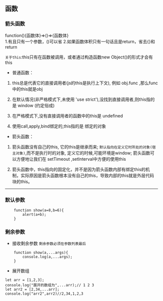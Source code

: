 ## 函数
### 箭头函数  
function(){函数体}=>()=>{函数体}  
1.有且只有一个参数，()可以省
2.如果函数体积只有一句话且是return，省去{}和return

`关于this`:this只有在函数被调用，或者通过构造函数new Object()的形式才会有this
* 普通函数：  

1. this总是代表它的直接调用者(js的this是执行上下文), 例如 obj.func ,那么func中的this就是obj

2. 在默认情况(非严格模式下,未使用 'use strict'),没找到直接调用者,则this指的是 window (约定俗成)

3. 在严格模式下,没有直接调用者的函数中的this是 undefined

4. 使用call,apply,bind绑定的,this指的是 绑定的对象

* 箭头函数：  
1. 箭头函数没有自己的this, 它的this是继承而来; `默认指向在定义它时所处的对象(宿主对象)`,而不是执行时的对象, 定义它的时候,可能环境是window; 箭头函数可以方便地让我们在 setTimeout ,setInterval中方便的使用this

2. 箭头函数中，this指向的固定化，并不是因为箭头函数内部有绑定this的机制，实际原因是箭头函数根本没有自己的this，导致内部的this就是外层代码块的this。


---
### 默认参数
```
    function show(a=8,b=6){
        alert(a+b);
    }
```

### 剩余参数
* 接收剩余参数 `剩余参数必须在参数列表最后`
```
    function show(a,...args){
        console.log(a,...args);
    }
```
* 展开数组
```
let arr = [1,2,3]; 
console.log("展开的数组为",...arr);// 1 2 3
let arr2 = [2,34,...arr];
console.log("arr2",arr2)//2,34,1,2,3
```